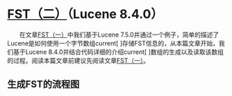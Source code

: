 # [FST（二）](https://www.amazingkoala.com.cn/Lucene/yasuocunchu/)（Lucene 8.4.0）

&emsp;&emsp;在文章[FST（一）](https://www.amazingkoala.com.cn/Lucene/yasuocunchu/2019/0220/35.html)中我们基于Lucene 7.5.0并通过一个例子，简单的描述了Lucene是如何使用一个字节数组current\[ ]存储FST信息的，从本篇文章开始，我们基于Lucene 8.4.0并结合代码详细的介绍current\[ ]数组的生成以及读取该数组的过程。阅读本篇文章前建议先阅读文章[FST（一）](https://www.amazingkoala.com.cn/Lucene/yasuocunchu/2019/0220/35.html)。

## 生成FST的流程图

